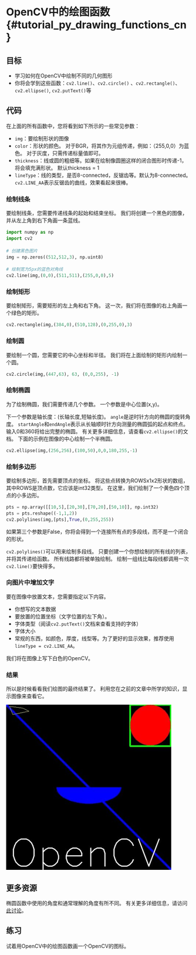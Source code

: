 # OpenCV中的绘图函数{#tutorial_py_drawing_functions_cn}

## 目标

- 学习如何在OpenCV中绘制不同的几何图形
- 你将会学到这些函数：`cv2.line()`、`cv2.circle()` 、`cv2.rectangle()`、`cv2.ellipse()`, `cv2.putText()`等

## 代码

在上面的所有函数中，您将看到如下所示的一些常见参数：

- `img`：要绘制形状的图像
- `color`：形状的颜色。 对于BGR，将其作为元组传递，例如：（255,0,0）为蓝色。 对于灰度，只需传递标量值即可。
- `thickness`：线或圆的粗细等。如果在绘制像圆圈这样的闭合图形时传递-1，将会填充满形状。 默认thickness = 1
- `lineType`：线的类型，是否8-connected，反锯齿等。默认为8-connected。 `cv2.LINE_AA`表示反锯齿的曲线，效果看起来很棒。

### 绘制线条

要绘制线条，您需要传递线条的起始和结束坐标。 我们将创建一个黑色的图像，并从左上角到右下角画一条蓝线。

```python
import numpy as np
import cv2

# 创建黑色图片
img = np.zeros((512,512,3), np.uint8)

# 绘制宽为5px的蓝色对角线
cv2.line(img,(0,0),(511,511),(255,0,0),5)
```

### 绘制矩形

要绘制矩形，需要矩形的左上角和右下角。 这一次，我们将在图像的右上角画一个绿色的矩形。

```python
cv2.rectangle(img,(384,0),(510,128),(0,255,0),3)
```

### 绘制圆

要绘制一个圆，您需要它的中心坐标和半径。 我们将在上面绘制的矩形内绘制一个圆。

```python
cv2.circle(img,(447,63), 63, (0,0,255), -1)
```

### 绘制椭圆

为了绘制椭圆，我们需要传递几个参数。 一个参数是中心位置(x,y)。

下一个参数是轴长度：(长轴长度,短轴长度)。 `angle`是逆时针方向的椭圆的旋转角度。 `startAngle`和`endAngle`表示从长轴顺时针方向测量的椭圆弧的起点和终点。 输入0和360将给出完整的椭圆。 有关更多详细信息，请查看`cv2.ellipse()`的文档。 下面的示例在图像的中心绘制一个半椭圆。

```python
cv2.ellipse(img,(256,256),(100,50),0,0,180,255,-1)
```

### 绘制多边形

要绘制多边形，首先需要顶点的坐标。 将这些点转换为ROWSx1x2形状的数组，其中ROWS是顶点数，它应该是int32类型。 在这里，我们绘制了一个黄色四个顶点的小多边形。

```python
pts = np.array([[10,5],[20,30],[70,20],[50,10]], np.int32)
pts = pts.reshape((-1,1,2))
cv2.polylines(img,[pts],True,(0,255,255))
```

如果第三个参数是False，你将会得到一个连接所有点的多段线，而不是一个闭合的形状。

`cv2.polylines()`可以用来绘制多段线。 只要创建一个你想绘制的所有线的列表，并将其传递给函数。 所有线路都将被单独绘制。 绘制一组线比每段线都调用一次`cv2.line()`要快得多。

### 向图片中增加文字

要在图像中放置文本，您需要指定以下内容。

- 你想写的文本数据
- 要放置的位置坐标（文字位置的左下角）。
- 字体类型（阅读`cv2.putText()`文档来查看支持的字体）
- 字体大小
- 常规的东西，如颜色，厚度，线型等。为了更好的显示效果，推荐使用`lineType = cv2.LINE_AA`。

我们将在图像上写下白色的OpenCV。

### 结果

所以是时候看看我们绘图的最终结果了。 利用您在之前的文章中所学的知识，显示图像来查看它。

![image](images/drawing_result.jpg)

## 更多资源

椭圆函数中使用的角度和通常理解的角度有所不同。 有关更多详细信息，请访问[此讨论](http://answers.opencv.org/question/14541/angles-in-ellipse-function/)。

## 练习

试着用OpenCV中的绘图函数画一个OpenCV的图标。
